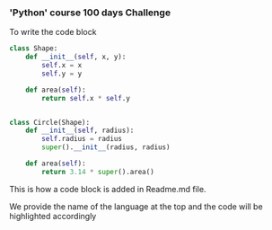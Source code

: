 ### 'Python' course 100 days Challenge

To write the code block

```Python
class Shape:
    def __init__(self, x, y):
        self.x = x
        self.y = y

    def area(self):
        return self.x * self.y


class Circle(Shape):
    def __init__(self, radius):
        self.radius = radius
        super().__init__(radius, radius)

    def area(self):
        return 3.14 * super().area()
```

This is how a code block is added in Readme.md file.

We provide the name of the language at the top and the code will be highlighted accordingly